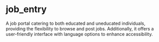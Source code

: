 # job_entry
A job portal catering to both educated and uneducated individuals, providing the flexibility to browse and post jobs. Additionally, it offers a user-friendly interface with language options to enhance accessibility.
